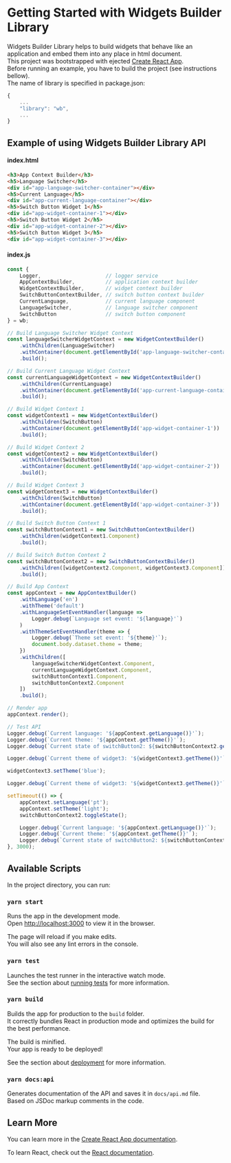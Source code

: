 # Getting Started with Widgets Builder Library
Widgets Builder Library helps to build widgets that behave like an application and embed them into any place in html document.\
This project was bootstrapped with ejected [Create React App](https://github.com/facebook/create-react-app).\
Before running an example, you have to build the project (see instructions bellow).\
The name of library is specified in package.json:
```javascript
{
    ...
    "library": "wb",
    ...
}
```

## Example of using Widgets Builder Library API
#### index.html
```html
<h3>App Context Builder</h3>
<h5>Language Switcher</h5>
<div id="app-language-switcher-container"></div>
<h5>Current Language</h5>
<div id="app-current-language-container"></div>
<h5>Switch Button Widget 1</h5>
<div id="app-widget-container-1"></div>
<h5>Switch Button Widget 2</h5>
<div id="app-widget-container-2"></div>
<h5>Switch Button Widget 3</h5>
<div id="app-widget-container-3"></div>
```
#### index.js
```javascript
const {
    Logger,                     // logger service
    AppContextBuilder,          // application context builder
    WidgetContextBuilder,       // widget context builder    
    SwitchButtonContextBuilder, // switch button context builder
    CurrentLanguage,            // current language component
    LanguageSwitcher,           // language switcher component
    SwitchButton                // switch button component
} = wb;

// Build Language Switcher Widget Context
const languageSwitcherWidgetContext = new WidgetContextBuilder()
    .withChildren(LanguageSwitcher)
    .withContainer(document.getElementById('app-language-switcher-container'))
    .build();

// Build Current Language Widget Context
const currentLanguageWidgetContext = new WidgetContextBuilder()
    .withChildren(CurrentLanguage)
    .withContainer(document.getElementById('app-current-language-container'))
    .build();

// Build Widget Context 1
const widgetContext1 = new WidgetContextBuilder()
    .withChildren(SwitchButton)
    .withContainer(document.getElementById('app-widget-container-1'))
    .build();

// Build Widget Context 2
const widgetContext2 = new WidgetContextBuilder()
    .withChildren(SwitchButton)
    .withContainer(document.getElementById('app-widget-container-2'))
    .build();

// Build Widget Context 3
const widgetContext3 = new WidgetContextBuilder()
    .withChildren(SwitchButton)
    .withContainer(document.getElementById('app-widget-container-3'))
    .build();

// Build Switch Button Context 1
const switchButtonContext1 = new SwitchButtonContextBuilder()
    .withChildren(widgetContext1.Component)
    .build();            

// Build Switch Button Context 2
const switchButtonContext2 = new SwitchButtonContextBuilder()
    .withChildren([widgetContext2.Component, widgetContext3.Component])
    .build();

// Build App Context
const appContext = new AppContextBuilder()
    .withLanguage('en')
    .withTheme('default')
    .withLanguageSetEventHandler(language => 
        Logger.debug(`Language set event: '${language}'`)
    )
    .withThemeSetEventHandler(theme => {
        Logger.debug(`Theme set event: '${theme}'`);
        document.body.dataset.theme = theme;
    })
    .withChildren([
        languageSwitcherWidgetContext.Component,
        currentLanguageWidgetContext.Component,
        switchButtonContext1.Component,
        switchButtonContext2.Component
    ])
    .build();

// Render app
appContext.render();

// Test API
Logger.debug(`Current language: '${appContext.getLanguage()}'`);
Logger.debug(`Current theme: '${appContext.getTheme()}'`);
Logger.debug(`Current state of switchButton2: ${switchButtonContext2.getState() ? 'on' : 'off'}`);

Logger.debug(`Current theme of widget3: '${widgetContext3.getTheme()}'`);

widgetContext3.setTheme('blue');

Logger.debug(`Current theme of widget3: '${widgetContext3.getTheme()}'`);

setTimeout(() => {
    appContext.setLanguage('pt');
    appContext.setTheme('light');
    switchButtonContext2.toggleState();

    Logger.debug(`Current language: '${appContext.getLanguage()}'`);
    Logger.debug(`Current theme: '${appContext.getTheme()}'`);
    Logger.debug(`Current state of switchButton2: ${switchButtonContext2.getState() ? 'on': 'off'}`);
}, 3000);
```

## Available Scripts

In the project directory, you can run:

### `yarn start`

Runs the app in the development mode.\
Open [http://localhost:3000](http://localhost:3000) to view it in the browser.

The page will reload if you make edits.\
You will also see any lint errors in the console.

### `yarn test`

Launches the test runner in the interactive watch mode.\
See the section about [running tests](https://facebook.github.io/create-react-app/docs/running-tests) for more information.

### `yarn build`

Builds the app for production to the `build` folder.\
It correctly bundles React in production mode and optimizes the build for the best performance.

The build is minified.\
Your app is ready to be deployed!

See the section about [deployment](https://facebook.github.io/create-react-app/docs/deployment) for more information.

### `yarn docs:api`

Generates documentation of the API and saves it in `docs/api.md` file.\
Based on JSDoc markup comments in the code.

## Learn More

You can learn more in the [Create React App documentation](https://facebook.github.io/create-react-app/docs/getting-started).

To learn React, check out the [React documentation](https://reactjs.org/).

